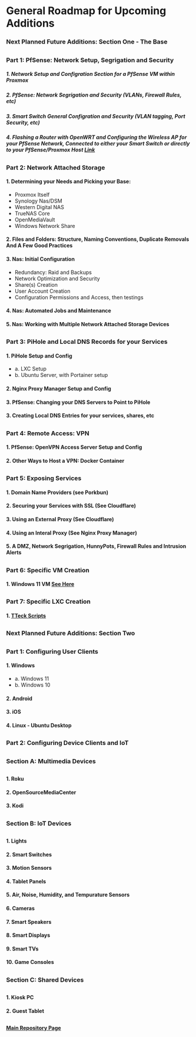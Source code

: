 # General Roadmap for Upcoming Additions

### Next Planned Future Additions: Section One - The Base

##

### Part 1: PfSense: Network Setup, Segrigation and Security

##### 1. Network Setup and Configration Section for a PfSense VM within Proxmox 

##### 2. PfSense: Network Segrigation and Security (VLANs, Firewall Rules, etc) 

##### 3. Smart Switch General Configration and Security (VLAN tagging, Port Security, etc) 

##### 4. Flashing a Router with OpenWRT and Configuring the Wireless AP for your PfSense Network, Connected to either your Smart Switch or directly to your PfSense/Proxmox Host [Link]()

## 

### Part 2: Network Attached Storage

#### 1. Determining your Needs and Picking your Base:

* Proxmox Itself
* Synology Nas/DSM 
* Western Digital NAS
* TrueNAS Core
* OpenMediaVault
* Windows Network Share 

#### 2. Files and Folders: Structure, Naming Conventions, Duplicate Removals And A Few Good Practices  

#### 3. Nas: Initial Configuration

* Redundancy: Raid and Backups
* Network Optimization and Security
* Share(s) Creation 
* User Account Creation
* Configuration Permissions and Access, then testings

#### 4. Nas: Automated Jobs and Maintenance 

#### 5. Nas: Working with Multiple Network Attached Storage Devices

##

### Part 3: PiHole and Local DNS Records for your Services

#### 1. PiHole Setup and Config

  * a. LXC Setup
  * b. Ubuntu Server, with Portainer setup 

#### 2. Nginx Proxy Manager Setup and Config 

#### 3. PfSense: Changing your DNS Servers to Point to PiHole

#### 3. Creating Local DNS Entries for your services, shares, etc 

##

### Part 4: Remote Access: VPN  

#### 1. PfSense: OpenVPN Access Server Setup and Config 

#### 2. Other Ways to Host a VPN: Docker Container 

##

### Part 5: Exposing Services

#### 1. Domain Name Providers (see Porkbun) 

#### 2. Securing your Services with SSL (See Cloudflare) 

#### 3. Using an External Proxy (See Cloudflare) 

#### 4. Using an Interal Proxy (See Nginx Proxy Manager) 

#### 5. A DMZ, Network Segrigation, HunnyPots, Firewall Rules and Intrusion Alerts 

##

### Part 6: Specific VM Creation

#### 1. Windows 11 VM [See Here](https://github.com/mycroftwilde/Lab/tree/main/adds/VM_Windows11)

##

### Part 7: Specific LXC Creation

#### 1. [TTeck Scripts](https://github.com/tteck/Proxmox)

##

### Next Planned Future Additions: Section Two

##

### Part 1: Configuring User Clients

#### 1. Windows

  * a. Windows 11
  * b. Windows 10

#### 2. Android

#### 3. iOS

#### 4. Linux - Ubuntu Desktop 

##

### Part 2: Configuring Device Clients and IoT

##

### Section A: Multimedia Devices

##

#### 1. Roku
#### 2. OpenSourceMediaCenter
#### 3. Kodi 

##

### Section B: IoT Devices

##

#### 1. Lights
#### 2. Smart Switches
#### 3. Motion Sensors 
#### 4. Tablet Panels
#### 5. Air, Noise, Humidity, and Tempurature Sensors
#### 6. Cameras
#### 7. Smart Speakers
#### 8. Smart Displays
#### 9. Smart TVs
#### 10. Game Consoles

##

### Section C: Shared Devices 

##

#### 1. Kiosk PC
#### 2. Guest Tablet

##

#### [Main Repository Page](https://github.com/mycroftwilde/portainer_templates)

